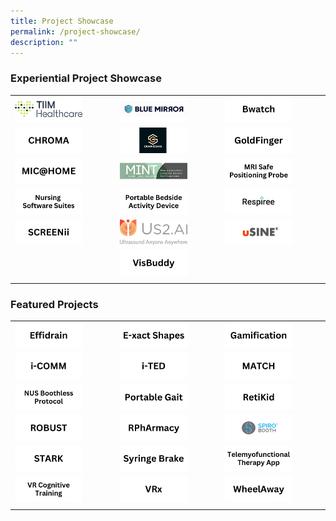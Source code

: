 ```yaml
---
title: Project Showcase
permalink: /project-showcase/
description: ""
---
```

### Experiential Project Showcase

|  |  |  |
| -------- | -------- | -------- |
| <a href="https://staging.d1xtto16z2jhvq.amplifyapp.com/singhealth-innovation-showcase/experiential-showcase-projects/aitriage/"> <img style="width:70%" alt="AiTriage" src="/images/Experiential%20Showcases/AiTriage/aitriage.png"> </a> | <a href="https://staging.d1xtto16z2jhvq.amplifyapp.com/project-showcase/experiential-showcase-project/blue-mirror/"> <img style="width:70%" alt="Blue Mirror" src="/images/Experiential%20Showcases/Nursing%20Software%20Smart%20Mirror/blue%20mirror.png"> </a> | <a href="https://staging.d1xtto16z2jhvq.amplifyapp.com/project-showcase/experiential-showcase-project/bwatch/"> <img style="width:70%" alt="Bwatch" src="/images/Experiential%20Showcases/Bwatch/bwatch.png"> </a>  |
| <a href="https://staging.d1xtto16z2jhvq.amplifyapp.com/project-showcase/experiential-showcase-project/chroma/"> <img style="width:70%" alt="CHROMA" src="/images/Experiential%20Showcases/chroma.png"> </a> | <a href="https://staging.d1xtto16z2jhvq.amplifyapp.com/project-showcase/experiential-showcase-project/croniosafe/"> <img style="width:70%" alt="CRANIOSAFE" src="/images/Experiential%20Showcases/CANIOSAFE/craniosafe.png"> </a> | <a href="https://staging.d1xtto16z2jhvq.amplifyapp.com/project-showcase/experiential-showcase-project/goldfinger/"> <img style="width:70%" alt="GoldFinger" src="/images/Experiential%20Showcases/goldfinger.png"> </a> | 
| <a href="https://staging.d1xtto16z2jhvq.amplifyapp.com/project-showcase/experiential-showcase-project/mic-home/"> <img style="width:70%" alt="MIC@Home" src="/images/Experiential%20Showcases/mic@home.png"> </a> | <a href="https://staging.d1xtto16z2jhvq.amplifyapp.com/project-showcase/experiential-showcase-project/mint/"> <img style="width:70%" alt="MIC@Home" src="/images/Experiential%20Showcases/MINT/mint%20smaller%20logo.png"> </a> | <a href="https://staging.d1xtto16z2jhvq.amplifyapp.com/project-showcase/experiential-showcase-project/mri-safe-positioning-probe/"> <img style="width:70%" alt="MRI Safe Positioning Probe" src="/images/Experiential%20Showcases/mri%20safe%20positioning%20probe.png"> </a> |
| <a href="https://staging.d1xtto16z2jhvq.amplifyapp.com/project-showcase/experiential-showcase-project/nursing-software-suites/"> <img style="width:70%" alt="Nursing Software Suites" src="/images/Experiential%20Showcases/Nursing%20Software%20suites/nursing%20software%20suites.png"> </a> | <a href="https://staging.d1xtto16z2jhvq.amplifyapp.com/project-showcase/experiential-showcase-project/portable-beside-activity-device/"> <img style="width:70%" alt="MRI Safe Positioning Probe" src="/images/Experiential%20Showcases/Nursing%20Software%20devices/portable%20bedside%20activity%20device.png"> </a> | <a href="https://staging.d1xtto16z2jhvq.amplifyapp.com/singhealth-innovation-showcase/experiential-showcase-project/respiree/"> <img style="width:70%" alt="Respiree" src="/images/Experiential%20Showcases/Respiree/respiree%20new%20.png"> </a> |
| <a href="https://staging.d1xtto16z2jhvq.amplifyapp.com/project-showcase/experiential-showcase-project/screenii/"> <img style="width:70%" alt="SCREENii" src="/images/Experiential%20Showcases/screenii.png"> </a> | <a href="https://staging.d1xtto16z2jhvq.amplifyapp.com/project-showcase/experiential-showcase-project/experiential-showcase-project/us-2/"> <img style="width:70%" alt="us2.ai" src="/images/Experiential%20Showcases/us2ai%20logo.png"> </a> | <a href="https://staging.d1xtto16z2jhvq.amplifyapp.com/singhealth-innovation-showcase/experiential-showcase-project/usine/"> <img style="width:70%" alt="usine" src="/images/Experiential%20Showcases/USine/usine%20logo%20(new).png"> </a> |
| | <a href="https://staging.d1xtto16z2jhvq.amplifyapp.com/project-showcase/experiential-showcase-project/visbuddy/"> <img style="width:70%" alt="VisBuddy" src="/images/Experiential%20Showcases/visbuddy.png"> </a> |
| | |

### Featured Projects

|  | |  |
| -------- | -------- | -------- |
| <a href="https://staging.d1xtto16z2jhvq.amplifyapp.com/project-showcase/featured-projects/effidrain/"> <img style="width:70%" alt="Effidrain" src="/images/Featured%20Projects/Effidrain/effidrain.png"> </a> | <a href="https://staging.d1xtto16z2jhvq.amplifyapp.com/project-showcase/featured-projects/e-xact-shapes/"> <img style="width:70%" alt="E-xact Shapes" src="/images/Featured%20Projects/e-xact%20shapes.png"> </a> | <a href="https://staging.d1xtto16z2jhvq.amplifyapp.com/project-showcase/featured-projects/gamification-as-a-learning-tool-for-mri-safety/"> <img style="width:70%" alt="Gamification" src="/images/Featured%20Projects/gamification.png"> </a> | 
| <a href="https://staging.d1xtto16z2jhvq.amplifyapp.com/project-showcase/featured-projects/i-comm/"> <img style="width:70%" alt="iCOMM" src="/images/Featured%20Projects/i-comm.png"> </a> | <a href="https://staging.d1xtto16z2jhvq.amplifyapp.com/project-showcase/featured-projects/i-ted/"> <img style="width:70%" alt="iTED" src="/images/Featured%20Projects/I%20TED/i-ted%20logo.png"> </a> | <a href="https://staging.d1xtto16z2jhvq.amplifyapp.com/project-showcase/featured-projects/match/"> <img style="width:70%" alt="MATCH" src="/images/Featured%20Projects/MATCH/match%20banner.png"> </a> | 
| <a href="https://staging.d1xtto16z2jhvq.amplifyapp.com/project-showcase/featured-projects/nus-boothless-protocol/"> <img style="width:70%" alt="NUS Boothless Protocol" src="/images/Featured%20Projects/NUS%20Boothless/nus%20boothless%20protocol.png"> </a> | <a href="https://staging.d1xtto16z2jhvq.amplifyapp.com/project-showcase/featured-projects/portable-gait/"> <img style="width:70%" alt="Portable Gait" src="/images/Featured%20Projects/Portable%20Gait/portable%20gait.png"> </a> | <a href="https://staging.d1xtto16z2jhvq.amplifyapp.com/project-showcase/featured-projects/retikid/"> <img style="width:70%" alt="RetiKid" src="/images/Featured%20Projects/retikid.png"> </a> | 
| <a href="https://staging.d1xtto16z2jhvq.amplifyapp.com/project-showcase/featured-projects/robust/"> <img style="width:70%" alt="ROBUST" src="/images/Featured%20Projects/ROBUST/robust.png"> </a> | <a href="https://staging.d1xtto16z2jhvq.amplifyapp.com/project-showcase/featured-projects/rpharmacy/"> <img style="width:70%" alt="RPhArmacy" src="/images/Featured%20Projects/rpharmacy.png"> </a> | <a href="https://staging.d1xtto16z2jhvq.amplifyapp.com/project-showcase/experiential-showcase-projects/spirobooth/"> <img style="width:70%" alt="SpiroBooth" src="/images/Featured%20Projects/SpiroBooth/spirobooth.png"> </a> | 
| <a href="https://staging.d1xtto16z2jhvq.amplifyapp.com/project-showcase/experiential-showcase-projects/featured-projects/stark/"> <img style="width:70%" alt="STARK" src="/images/Featured%20Projects/STARK/stark%20logo.png"> </a> | <a href="https://staging.d1xtto16z2jhvq.amplifyapp.com/project-showcase/featured-projects/syringe-brake/"> <img style="width:70%" alt="Syringe Brake" src="/images/Featured%20Projects/Syringe%20brake/syringe%20brake.png"> </a> | <a href="https://staging.d1xtto16z2jhvq.amplifyapp.com/project-showcase/featured-projects/telemyofunctional-therapy-app/"> <img style="width:70%" alt="Telemyofunctional Therapy App" src="/images/Featured%20Projects/Telemyofunctional/telemyofunctional%20therapy%20app.png"> </a> |
| <a href="https://staging.d1xtto16z2jhvq.amplifyapp.com/project-showcase/featured-projects/vr-cognitive-training/"> <img style="width:70%" alt="VR Cognitive Training" src="/images/Featured%20Projects/VR%20Cognitive%20Training/vr%20cognitive%20training.png"> </a> | <a href="https://staging.d1xtto16z2jhvq.amplifyapp.com/project-showcase/featured-projects/vrx/"> <img style="width:70%" alt="VRx" src="/images/Featured%20Projects/3D%20VR%20Apprentice/vrx%20logo.png"> </a> | <a href="https://staging.d1xtto16z2jhvq.amplifyapp.com/project-showcase/featured-projects/wheelaway/"> <img style="width:70%" alt="WheelAway" src="/images/Featured%20Projects/wheelaway.png"> </a> |
| | |